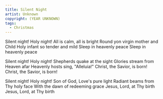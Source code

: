 ```yaml
---
title: Silent Night
artist: Unknown
copyright: (YEAR UNKNOWN)
tags:
  - Christmas
---
```


Silent night! Holy night!
All is calm, all is bright
Round yon virgin mother and Child
Holy infant so tender and mild
Sleep in heavenly peace
Sleep in heavenly peace

Silent night! Holy night!
Shepherds quake at the sight
Glories stream from Heaven afar
Heavenly hosts sing, "Alleluia!"
Christ, the Savior, is born!
Christ, the Savior, is born!

Silent night! Holy night!
Son of God, Love's pure light
Radiant beams from Thy holy face
With the dawn of redeeming grace
Jesus, Lord, at Thy birth
Jesus, Lord, at Thy birth





